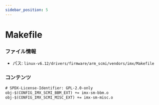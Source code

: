 ```yaml
---
sidebar_position: 5
---
```

# Makefile

### ファイル情報

- パス: `linux-v6.12/drivers/firmware/arm_scmi/vendors/imx/Makefile`

### コンテンツ

```txt
# SPDX-License-Identifier: GPL-2.0-only
obj-$(CONFIG_IMX_SCMI_BBM_EXT) += imx-sm-bbm.o
obj-$(CONFIG_IMX_SCMI_MISC_EXT) += imx-sm-misc.o

```
